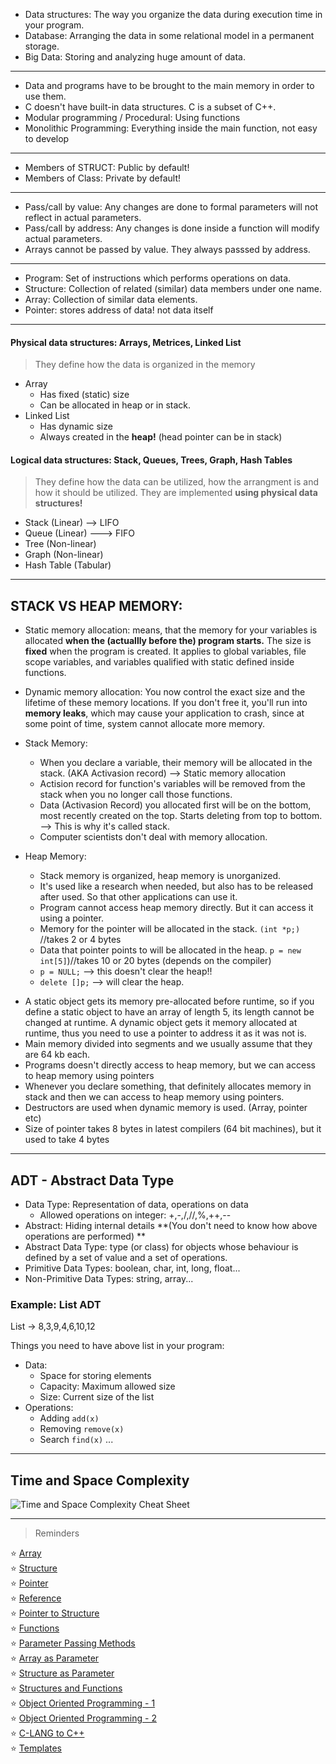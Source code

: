 

* Data structures: The way you organize the data during execution time in your program.
* Database: Arranging the data in some relational model in a permanent storage.
* Big Data: Storing and analyzing huge amount of data.

---
* Data and programs have to be brought to the main memory in order to use them.
* C doesn't have built-in data structures. C is a subset of C++. 
*  Modular programming / Procedural: Using functions
* Monolithic Programming: Everything inside the main function, not easy to develop
---
* Members of STRUCT: Public by default!
* Members of Class: Private by default!
---
* Pass/call by value: Any changes are done to formal parameters will not reflect in actual parameters.
* Pass/call by address: Any changes is done inside a function will modify actual parameters.
* Arrays cannot be passed by value. They always passsed by address. 
---
* Program: Set of instructions which performs operations on data.
* Structure: Collection of related (similar) data members under one name.
* Array: Collection of similar data elements.
* Pointer: stores address of data! not data itself
---
#### Physical data structures: Arrays, Metrices, Linked List
> They define how the data is organized in the memory 
  - Array
    - Has fixed (static) size
    - Can be allocated in heap or in stack.
  - Linked List
     - Has dynamic size
     - Always created in the **heap!** (head pointer can be in stack)
     
#### Logical data structures: Stack, Queues, Trees, Graph, Hash Tables 
>They define how the data can be utilized, how the arrangment is and how it should be utilized.
>They are implemented **using physical data structures!** 
- Stack (Linear) --> LIFO
- Queue (Linear) ---> FIFO
- Tree (Non-linear) 
- Graph (Non-linear)
- Hash Table (Tabular)

---
## STACK VS HEAP MEMORY: 

* Static memory allocation: means, that the memory for your variables is allocated **when the (actuallly before the) program starts.** The size is **fixed** when the program is created. It applies to global variables, file scope variables, and variables qualified with static defined inside functions.
* Dynamic memory allocation: You now control the exact size and the lifetime of these memory locations. If you don't free it, you'll run into **memory leaks**, which may cause your application to crash, since at some point of time, system cannot allocate more memory.

* Stack Memory:  
  - When you declare a variable, their memory will be allocated in the stack. (AKA Activasion record) --> Static memory allocation
  - Actision record for function's variables will be removed from the stack when you no longer call those functions.
  - Data (Activasion Record) you allocated first will be on the bottom, most recently created on the top. Starts deleting from top to bottom. --> This is why it's called stack.
  - Computer scientists don't deal with memory allocation.
* Heap Memory: 
  - Stack memory is organized, heap memory is unorganized.
  - It's used like a research when needed, but also has to be released after used. So that other applications can use it.
  - Program cannot access heap memory directly. But it can access it using a pointer.
  - Memory for the pointer will be allocated in the stack. ```(int *p;)``` //takes 2 or 4 bytes
  - Data that pointer points to will be allocated in the heap. ```p = new int[5]```)//takes 10 or 20 bytes (depends on the compiler)
  - ```p = NULL;``` --> this doesn't clear the heap!!
  - ```delete []p;``` --> will clear the heap.

 - A static object gets its memory pre-allocated before runtime, so if you define a static object to have an array 
of length 5, its length cannot be changed at runtime. A dynamic object gets it memory allocated at runtime, thus you need to use a pointer to 
address it as it was not is.
- Main memory divided into segments and we usually assume that they are 64 kb each.
- Programs doesn't directly access to heap memory, but we can access to heap memory using pointers 
- Whenever you declare something, that definitely allocates memory in stack and then we can access to heap memory using pointers.
-  Destructors are used when dynamic memory is used. (Array, pointer etc)
- Size of pointer takes 8 bytes in latest compilers (64 bit machines), but it used to take 4 bytes

---
## ADT - Abstract Data Type

* Data Type: Representation of data, operations on data
  * Allowed operations on integer: +,-,/,//,%,++,--
* Abstract: Hiding internal details **(You don't need to know how above operations are performed) **
* Abstract Data Type:  type (or class) for objects whose behaviour is defined by a set of value and a set of operations.
* Primitive Data Types: boolean, char, int, long, float...
* Non-Primitive Data Types: string, array... 


### Example: List ADT

List -> 8,3,9,4,6,10,12

  Things you need to have above list in your program:
* Data: 
	* Space for storing elements
	* Capacity: Maximum allowed size
	* Size: Current size of the list
* Operations: 
	* Adding ```add(x)```
	* Removing ```remove(x)```
	* Search ```find(x)```
		...
---
## Time and Space Complexity


![Time and Space Complexity Cheat Sheet](
https://i.imgur.com/sh9wysY.jpg)

---

> Reminders

:star: [Array](https://github.com/oucar/Data-Structures-Algorithms/blob/master/1-%20Introduction/array.cpp)<br>
:star: [Structure](https://github.com/oucar/Data-Structures-Algorithms/blob/master/1-%20Introduction/structure.cpp)<br>
:star: [Pointer](https://github.com/oucar/Data-Structures-Algorithms/blob/master/1-%20Introduction/pointer.cpp)<br>
:star: [Reference](https://github.com/oucar/Data-Structures-Algorithms/blob/master/1-%20Introduction/reference.cpp)<br>
:star: [Pointer to Structure](https://github.com/oucar/Data-Structures-Algorithms/blob/master/1-%20Introduction/pointerToStructure.cpp)<br>
:star: [Functions](https://github.com/oucar/Data-Structures-Algorithms/blob/master/1-%20Introduction/functions.cpp)<br>
:star: [Parameter Passing Methods](https://github.com/oucar/Data-Structures-Algorithms/blob/master/1-%20Introduction/parameterPassingMethods.cpp)<br>
:star: [Array as Parameter](https://github.com/oucar/Data-Structures-Algorithms/blob/master/1-%20Introduction/arrayAsParameter.cpp)<br>
:star: [Structure as Parameter](https://github.com/oucar/Data-Structures-Algorithms/blob/master/1-%20Introduction/structureAsParameter.cpp)<br>
:star: [Structures and Functions](https://github.com/oucar/Data-Structures-Algorithms/blob/master/1-%20Introduction/structuresAndFunctions.cpp)<br>
:star: [Object Oriented Programming - 1](https://github.com/oucar/Data-Structures-Algorithms/blob/master/1-%20Introduction/OOP.cpp)<br>
:star: [Object Oriented Programming - 2](https://github.com/oucar/Data-Structures-Algorithms/blob/master/1-%20Introduction/OOP_more.cpp)<br>
:star: [C-LANG to C++](https://github.com/oucar/Data-Structures-Algorithms/blob/master/1-%20Introduction/cToCpp.cpp)<br>
:star: [Templates](https://github.com/oucar/Data-Structures-Algorithms/blob/master/1-%20Introduction/templates.cpp)<br>


